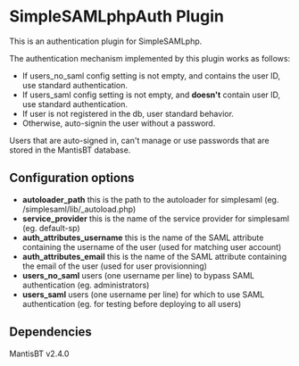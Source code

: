 # SimpleSAMLphpAuth Plugin

This is an authentication plugin for SimpleSAMLphp.

The authentication mechanism implemented by this plugin works as follows:
- If users_no_saml config setting is not empty, and contains the user ID, use standard authentication.
- If users_saml config setting is not empty, and **doesn't** contain user ID, use standard authentication.
- If user is not registered in the db, user standard behavior.
- Otherwise, auto-signin the user without a password.

Users that are auto-signed in, can't manage or use passwords that are stored in the MantisBT database.

## Configuration options
- **autoloader_path** this is the path to the autoloader for simplesaml (eg. /simplesaml/lib/_autoload.php)
- **service_provider** this is the name of the service provider for simplesaml (eg. default-sp)
- **auth_attributes_username** this is the name of the SAML attribute containing the username of the user (used for matching user account)
- **auth_attributes_email** this is the name of the SAML attribute containing the email of the user (used for user provisionning)
- **users_no_saml** users (one username per line) to bypass SAML authentication (eg. administrators)
- **users_saml** users (one username per line) for which to use SAML authentication (eg. for testing before deploying to all users)

## Dependencies
MantisBT v2.4.0
